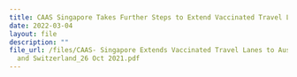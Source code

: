 ```yaml
---
title: CAAS Singapore Takes Further Steps to Extend Vaccinated Travel Lane
date: 2022-03-04
layout: file
description: ""
file_url: /files/CAAS- Singapore Extends Vaccinated Travel Lanes to Australia
  and Switzerland_26 Oct 2021.pdf
---
```

